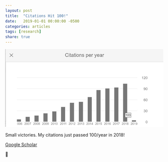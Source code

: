 ```yaml
---
layout: post
title:  "Citations Hit 100!"
date:   2019-01-01 00:00:00 -0500
categories: articles
tags: [research]
share: true
---
```


![](../images/citations_2018-100.jpg)

Small victories. My citations just passed 100/year in 2018!

[Google Scholar](https://scholar.google.ca/citations?user=4FQ_rQsAAAAJ&hl=en)

💯

